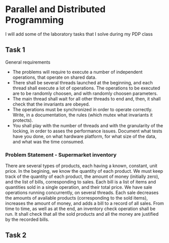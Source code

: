 # Parallel and Distributed Programming

I will add some of the laboratory tasks that I solve during my PDP class

## Task 1

General requirements
  - The problems will require to execute a number of independent operations, that operate on shared data.
  - There shall be several threads launched at the beginning, and each thread shall execute a lot of operations. The operations to be executed are to be randomly choosen, and with randomly choosen parameters.
  - The main thread shall wait for all other threads to end and, then, it shall check that the invariants are obeyed.
  - The operations must be synchronized in order to operate correctly. Write, in a documentation, the rules (which mutex what invariants it protects).
  - You shall play with the number of threads and with the granularity of the locking, in order to asses the performance issues. Document what tests have you done, on what hardware platform, for what size of the data, and what was the time consumed.
  
### Problem Statement - Supermarket inventory

There are several types of products, each having a known, constant, unit price. In the begining, we know the quantity of each product. 
We must keep track of the quantity of each product, the amount of money (initially zero), and the list of bills, corresponding to sales. Each bill is a list of items and quantities sold in a single operation, and their total price.
We have sale operations running concurrently, on several threads. Each sale decreases the amounts of available products (corresponding to the sold items), increases the amount of money, and adds a bill to a record of all sales.
From time to time, as well as at the end, an inventory check operation shall be run. It shall check that all the sold products and all the money are justified by the recorded bills.

## Task 2

